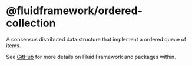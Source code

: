 # @fluidframework/ordered-collection

A consensus distributed data structure that implement a ordered queue of items.

See [GitHub](https://github.com/microsoft/FluidFramework) for more details on Fluid Framework and packages within.